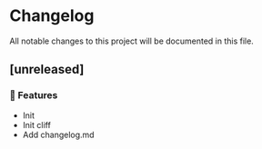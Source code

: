 # Changelog

All notable changes to this project will be documented in this file.

## [unreleased]

### 🚀 Features

- Init
- Init cliff
- Add changelog.md

<!-- generated by git-cliff -->
